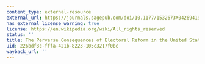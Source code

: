 ```yaml
---
content_type: external-resource
external_url: https://journals.sagepub.com/doi/10.1177/1532673X04269419
has_external_license_warning: true
license: https://en.wikipedia.org/wiki/All_rights_reserved
status: ''
title: The Perverse Consequences of Electoral Reform in the United States
uid: 226bdf3c-fffa-421b-8223-105c3217f0bc
wayback_url: ''
---
```

